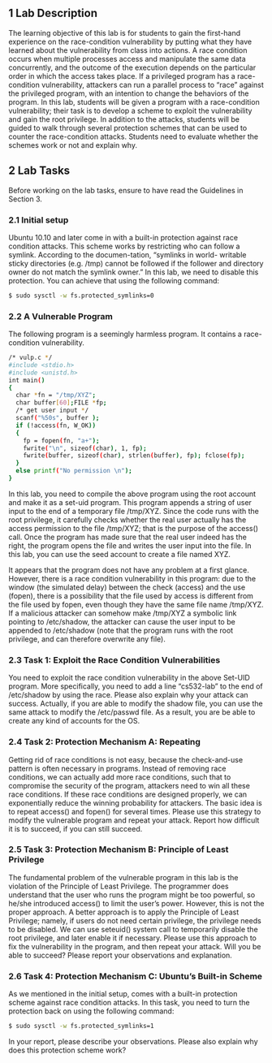 ## 1 Lab Description
The learning objective of this lab is for students to gain the first-hand experience on the race-condition 
vulnerability by putting what they have learned about the vulnerability from class into actions. A race 
condition occurs when multiple processes access and manipulate the same data concurrently, and the 
outcome of the execution depends on the particular order in which the access takes place. If a privileged 
program has a race-condition vulnerability, attackers can run a parallel process to “race” against the 
privileged program, with an intention to change the behaviors of the program.
In this lab, students will be given a program with a race-condition vulnerability; their task is to develop a 
scheme to exploit the vulnerability and gain the root privilege. In addition to the attacks, students will be 
guided to walk through several protection schemes that can be used to counter the race-condition 
attacks. Students need to evaluate whether the schemes work or not and explain why.
## 2 Lab Tasks
Before working on the lab tasks, ensure to have read the Guidelines in Section 3.
### 2.1 Initial setup
Ubuntu 10.10 and later come in with a built-in protection against race condition attacks. This scheme 
works by restricting who can follow a symlink. According to the documen-tation, “symlinks in world-
writable sticky directories (e.g. /tmp) cannot be followed if the follower and directory owner do not match 
the symlink owner.” In this lab, we need to disable this protection. You can achieve that using the 
following command:

```sh
$ sudo sysctl -w fs.protected_symlinks=0
```

### 2.2 A Vulnerable Program
The following program is a seemingly harmless program. It contains a race-condition vulnerability.

```sh
/* vulp.c */
#include <stdio.h>
#include <unistd.h>
int main()
{ 
  char *fn = "/tmp/XYZ";
  char buffer[60];FILE *fp;
  /* get user input */
  scanf("%50s", buffer );
  if (!access(fn, W_OK))
  {
    fp = fopen(fn, "a+");
    fwrite("\n", sizeof(char), 1, fp);
    fwrite(buffer, sizeof(char), strlen(buffer), fp); fclose(fp);
  }
  else printf("No permission \n");
}
```
In this lab, you need to compile the above program using the root account and make it as a set-uid 
program. This program appends a string of user input to the end of a temporary file /tmp/XYZ. Since the 
code runs with the root privilege, it carefully checks whether the real user actually has the access 
permission to the file /tmp/XYZ; that is the purpose of the access() call. Once the program has made sure 
that the real user indeed has the right, the program opens the file and writes the user input into the file. In 
this lab, you can use the seed account to create a file named XYZ.

It appears that the program does not have any problem at a first glance. However, there is a race 
condition vulnerability in this program: due to the window (the simulated delay) between the check 
(access) and the use (fopen), there is a possibility that the file used by access is different from the file 
used by fopen, even though they have the same file name /tmp/XYZ. If a malicious attacker can 
somehow make /tmp/XYZ a symbolic link pointing to /etc/shadow, the attacker can cause the user input 
to be appended to /etc/shadow (note that the program runs with the root privilege, and can therefore 
overwrite any file).

### 2.3 Task 1: Exploit the Race Condition Vulnerabilities
You need to exploit the race condition vulnerability in the above Set-UID program. More specifically, you 
need to add a line “cs532-lab” to the end of /etc/shadow by using the race. Please also explain why your 
attack can success.
Actually, if you are able to modify the shadow file, you can use the same attack to modify the /etc/passwd 
file. As a result, you are be able to create any kind of accounts for the OS.
### 2.4 Task 2: Protection Mechanism A: Repeating
Getting rid of race conditions is not easy, because the check-and-use pattern is often necessary in 
programs. Instead of removing race conditions, we can actually add more race conditions, such that to 
compromise the security of the program, attackers need to win all these race conditions. If these race 
conditions are designed properly, we can exponentially reduce the winning probability for attackers. The 
basic idea is to repeat access() and fopen() for several times.
Please use this strategy to modify the vulnerable program and repeat your attack. Report how difficult it is 
to succeed, if you can still succeed.
### 2.5 Task 3: Protection Mechanism B: Principle of Least Privilege
The fundamental problem of the vulnerable program in this lab is the violation of the Principle of Least 
Privilege. The programmer does understand that the user who runs the program might be too powerful, 
so he/she introduced access() to limit the user’s power. However, this is not the proper approach. A better
approach is to apply the Principle of Least Privilege; namely, if users do not need certain privilege, the 
privilege needs to be disabled.
We can use seteuid() system call to temporarily disable the root privilege, and later enable it if necessary. 
Please use this approach to fix the vulnerability in the program, and then repeat your attack. Will you be 
able to succeed? Please report your observations and explanation.
### 2.6 Task 4: Protection Mechanism C: Ubuntu’s Built-in Scheme
As we mentioned in the initial setup, comes with a built-in protection scheme against race condition 
attacks.
In this task, you need to turn the protection back on using the following command:
```sh
$ sudo sysctl -w fs.protected_symlinks=1
```
In your report, please describe your observations. Please also explain why does this protection scheme 
work?
